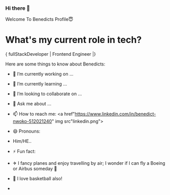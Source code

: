 ### Hi there 👋

Welcome To Benedicts Profile😇

<h1>What's my current role in tech?</h1>
   { fullStackDeveloper | Frontend Engineer |} 


Here are some things to know about Benedicts:

- 🔭 I’m currently working on ...
- 🌱 I’m currently learning ...
- 👯 I’m looking to collaborate on ...

- 💬 Ask me about ...
- 📫 How to reach me: <a href"https://www.linkedin.com/in/benedict-nwoko-512021240" img src"linkedin.png"> </a>


- 😄 Pronouns: 
- Him/HE..


- ⚡ Fun fact: 
- ✈ I fancy planes and enjoy travelling by air; I wonder if I can fly a Boeing or Airbus someday 🤔
- 🏀 I love basketball also! 
- 
   

